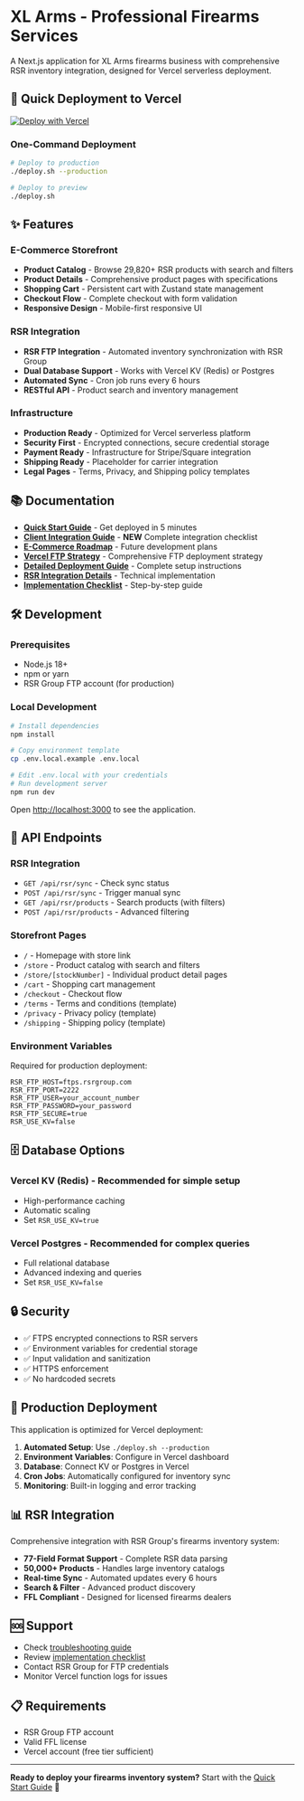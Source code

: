 # XL Arms - Professional Firearms Services

A Next.js application for XL Arms firearms business with comprehensive RSR inventory integration, designed for Vercel serverless deployment.

## 🚀 Quick Deployment to Vercel

[![Deploy with Vercel](https://vercel.com/button)](https://vercel.com/new/clone?repository-url=https://github.com/WeBeCodin/XL-Arms)

### One-Command Deployment
```bash
# Deploy to production
./deploy.sh --production

# Deploy to preview
./deploy.sh
```

## ✨ Features

### E-Commerce Storefront
- **Product Catalog** - Browse 29,820+ RSR products with search and filters
- **Product Details** - Comprehensive product pages with specifications
- **Shopping Cart** - Persistent cart with Zustand state management
- **Checkout Flow** - Complete checkout with form validation
- **Responsive Design** - Mobile-first responsive UI

### RSR Integration
- **RSR FTP Integration** - Automated inventory synchronization with RSR Group
- **Dual Database Support** - Works with Vercel KV (Redis) or Postgres
- **Automated Sync** - Cron job runs every 6 hours
- **RESTful API** - Product search and inventory management

### Infrastructure
- **Production Ready** - Optimized for Vercel serverless platform
- **Security First** - Encrypted connections, secure credential storage
- **Payment Ready** - Infrastructure for Stripe/Square integration
- **Shipping Ready** - Placeholder for carrier integration
- **Legal Pages** - Terms, Privacy, and Shipping policy templates

## 📚 Documentation

- [**Quick Start Guide**](./QUICK_START.md) - Get deployed in 5 minutes
- [**Client Integration Guide**](./CLIENT_INTEGRATION_GUIDE.md) - **NEW** Complete integration checklist
- [**E-Commerce Roadmap**](./ECOMMERCE_ROADMAP.md) - Future development plans
- [**Vercel FTP Strategy**](./vercel-ftp-strategy.md) - Comprehensive FTP deployment strategy
- [**Detailed Deployment Guide**](./VERCEL_DEPLOYMENT_GUIDE.md) - Complete setup instructions
- [**RSR Integration Details**](./docs/RSR_FTP_INTEGRATION.md) - Technical implementation
- [**Implementation Checklist**](./docs/IMPLEMENTATION_CHECKLIST.md) - Step-by-step guide

## 🛠 Development

### Prerequisites
- Node.js 18+ 
- npm or yarn
- RSR Group FTP account (for production)

### Local Development
```bash
# Install dependencies
npm install

# Copy environment template
cp .env.local.example .env.local

# Edit .env.local with your credentials
# Run development server
npm run dev
```

Open [http://localhost:3000](http://localhost:3000) to see the application.

## 🔧 API Endpoints

### RSR Integration
- `GET /api/rsr/sync` - Check sync status
- `POST /api/rsr/sync` - Trigger manual sync
- `GET /api/rsr/products` - Search products (with filters)
- `POST /api/rsr/products` - Advanced filtering

### Storefront Pages
- `/` - Homepage with store link
- `/store` - Product catalog with search and filters
- `/store/[stockNumber]` - Individual product detail pages
- `/cart` - Shopping cart management
- `/checkout` - Checkout flow
- `/terms` - Terms and conditions (template)
- `/privacy` - Privacy policy (template)
- `/shipping` - Shipping policy (template)

### Environment Variables
Required for production deployment:
```env
RSR_FTP_HOST=ftps.rsrgroup.com
RSR_FTP_PORT=2222
RSR_FTP_USER=your_account_number
RSR_FTP_PASSWORD=your_password
RSR_FTP_SECURE=true
RSR_USE_KV=false
```

## 🗄 Database Options

### Vercel KV (Redis) - Recommended for simple setup
- High-performance caching
- Automatic scaling
- Set `RSR_USE_KV=true`

### Vercel Postgres - Recommended for complex queries
- Full relational database
- Advanced indexing and queries
- Set `RSR_USE_KV=false`

## 🔒 Security

- ✅ FTPS encrypted connections to RSR servers
- ✅ Environment variables for credential storage
- ✅ Input validation and sanitization
- ✅ HTTPS enforcement
- ✅ No hardcoded secrets

## 🚀 Production Deployment

This application is optimized for Vercel deployment:

1. **Automated Setup**: Use `./deploy.sh --production`
2. **Environment Variables**: Configure in Vercel dashboard
3. **Database**: Connect KV or Postgres in Vercel
4. **Cron Jobs**: Automatically configured for inventory sync
5. **Monitoring**: Built-in logging and error tracking

## 📊 RSR Integration

Comprehensive integration with RSR Group's firearms inventory system:

- **77-Field Format Support** - Complete RSR data parsing
- **50,000+ Products** - Handles large inventory catalogs
- **Real-time Sync** - Automated updates every 6 hours
- **Search & Filter** - Advanced product discovery
- **FFL Compliant** - Designed for licensed firearms dealers

## 🆘 Support

- Check [troubleshooting guide](./VERCEL_DEPLOYMENT_GUIDE.md#troubleshooting)
- Review [implementation checklist](./docs/IMPLEMENTATION_CHECKLIST.md)
- Contact RSR Group for FTP credentials
- Monitor Vercel function logs for issues

## 📋 Requirements

- RSR Group FTP account
- Valid FFL license
- Vercel account (free tier sufficient)

---

**Ready to deploy your firearms inventory system?** Start with the [Quick Start Guide](./QUICK_START.md) 🚀

